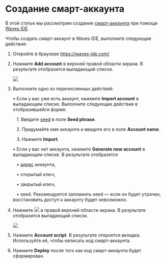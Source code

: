 # Создание смарт-аккаунта

В этой статье мы рассмотрим создание [смарт-аккаунта](/ru/building-apps/smart-contracts/what-is-smart-account) при помощи [Waves IDE](/ru/building-apps/smart-contracts/tools/waves-ide).

Чтобы создать смарт-аккаунт в Waves IDE, выполните следующие действия:

1. Откройте в браузере <https://waves-ide.com/>
2. Нажмите **Add account** в верхней правой области экрана. В результате отобразится выпадающий список.

   ![](./_assets/add_account.png)

3. Выполните одно из перечисленных действий:

   • Если у вас уже есть аккаунт, нажмите **Import account** в выпадающем списке. Выполните следующие действия в отобразившейся форме:

   &nbsp;&nbsp;&nbsp;1. Введите [seed](/en/blockchain/waves-protocol/cryptographic-practical-details#creating-a-private-key-from-a-seed) в поле **Seed phrase**.

   &nbsp;&nbsp;&nbsp;2. Придумайте имя аккаунта и введите его в поле **Account name**.

   &nbsp;&nbsp;&nbsp;3. Нажмите **Import**.


   • Если у вас нет аккаунта, нажмите **Generate new account** в выпадающем списке. В результате отобразятся

   &nbsp;&nbsp;&nbsp;• [адрес](/ru/blockchain/account/address) аккаунта,

   &nbsp;&nbsp;&nbsp;• открытый ключ,

   &nbsp;&nbsp;&nbsp;• закрытый ключ,

   &nbsp;&nbsp;&nbsp;• seed. Рекомендуется запомнить seed — если он будет утрачен, восстановить доступ к аккаунту будет невозможно.

4. Нажмите ![](./_assets/plus.png) в правой верхней области экрана. В результате отобразится выпадающий список.

   ![](./_assets/plus2.png)

5. Нажмите **Account script**. В результате откроется вкладка. Используйте её, чтобы написать код смарт-аккаунта.
6. Нажмите **Deploy** после того как код смарт-аккаунта будет сформирован.
